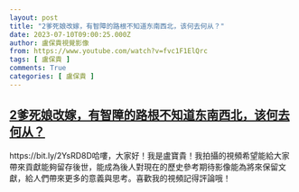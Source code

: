 ```yaml
---
layout: post
title: "2爹死娘改嫁，有智障的路根不知道东南西北，该何去何从？"
date: 2023-07-10T09:00:25.000Z
author: 盧保貴視覺影像
from: https://www.youtube.com/watch?v=fvc1F1ElQrc
tags: [ 盧保貴 ]
comments: True
categories: [ 盧保貴 ]
---
```

<!--1688979625000-->
[2爹死娘改嫁，有智障的路根不知道东南西北，该何去何从？](https://www.youtube.com/watch?v=fvc1F1ElQrc)
------

<div>
https://bit.ly/2YsRD8D哈嘍，大家好！我是盧寶貴！我拍攝的視頻希望能給大家帶來貢獻能夠留存後世，能成為後人對現在的歷史參考期待影像能為將來保留文獻，給人們帶來更多的意義與思考。喜歡我的視頻記得評論哦！
</div>
